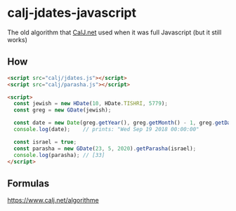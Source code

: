 # calj-jdates-javascript
The old algorithm that [CalJ.net](https://calj.net) used when it was full Javascript (but it still works)

## How

~~~~html
<script src="calj/jdates.js"></script>
<script src="calj/parasha.js"></script>

<script>
  const jewish = new HDate(10, HDate.TISHRI, 5779);
  const greg = new GDate(jewish);

  const date = new Date(greg.getYear(), greg.getMonth() - 1, greg.getDay());
  console.log(date);    // prints: "Wed Sep 19 2018 00:00:00"

  const israel = true;
  const parasha = new GDate(23, 5, 2020).getParasha(israel);
  console.log(parasha); // [33]
</script>
~~~~

## Formulas
https://www.calj.net/algorithme
